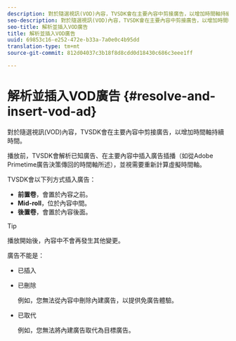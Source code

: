 ```yaml
---
description: 對於隨選視訊(VOD)內容，TVSDK會在主要內容中剪接廣告，以增加時間軸持續時間。
seo-description: 對於隨選視訊(VOD)內容，TVSDK會在主要內容中剪接廣告，以增加時間軸持續時間。
seo-title: 解析並插入VOD廣告
title: 解析並插入VOD廣告
uuid: 69853c16-e252-472e-b33a-7a0e0c4b95dd
translation-type: tm+mt
source-git-commit: 812d04037c3b18f8d8cdd0d18430c686c3eee1ff

---
```



# 解析並插入VOD廣告 {#resolve-and-insert-vod-ad}

對於隨選視訊(VOD)內容，TVSDK會在主要內容中剪接廣告，以增加時間軸持續時間。

播放前，TVSDK會解析已知廣告、在主要內容中插入廣告插播（如從Adobe Primetime廣告決策傳回的時間軸所述），並視需要重新計算虛擬時間軸。

TVSDK會以下列方式插入廣告：

* **前置卷**，會置於內容之前。
* **Mid-roll**，位於內容中間。
* **後置卷**，會置於內容後面。

>[!TIP]
>
>播放開始後，內容中不會再發生其他變更。

廣告不能是：

* 已插入
* 已刪除

   例如，您無法從內容中刪除內建廣告，以提供免廣告體驗。
* 已取代

   例如，您無法將內建廣告取代為目標廣告。

